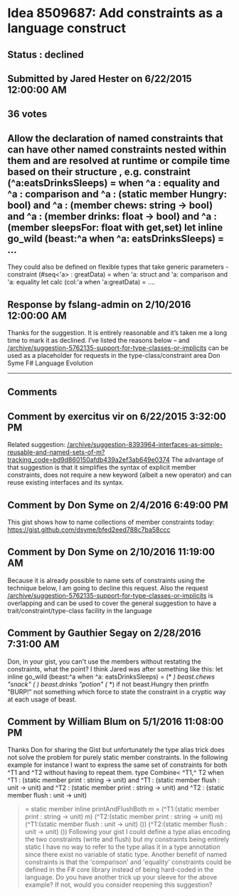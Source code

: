 # Idea 8509687: Add constraints as a language construct #

## Status : declined

## Submitted by Jared Hester on 6/22/2015 12:00:00 AM

## 36 votes

Allow the declaration of named constraints that can have other named constraints nested within them and are resolved at runtime or compile time based on their structure , e.g.
constraint (^a:eatsDrinksSleeps) =
when ^a : equality
and ^a : comparison
and ^a : (static member Hungry: bool)
and ^a : (member chews: string -> bool)
and ^a : (member drinks: float -> bool)
and ^a : (member sleepsFor: float with get,set)
let inline go_wild (beast:^a when ^a: eatsDrinksSleeps) = ...
--------------------------------------------------------------------------------
They could also be defined on flexible types that take generic parameters -
constraint (#seq<'a> : greatData) =
when 'a: struct
and 'a: comparison
and 'a: equality
let calc (col:'a when 'a:greatData) = ....



## Response by fslang-admin on 2/10/2016 12:00:00 AM

Thanks for the suggestion. It is entirely reasonable and it’s taken me a long time to mark it as declined. I’ve listed the reasons below – and [/archive/suggestion-5762135-support-for-type-classes-or-implicits](/archive/suggestion-5762135-support-for-type-classes-or-implicits.md) can be used as a placeholder for requests in the type-class/constraint area
Don Syme
F# Language Evolution

------------------------
## Comments


## Comment by exercitus vir on 6/22/2015 3:32:00 PM
Related suggestion: [/archive/suggestion-8393964-interfaces-as-simple-reusable-and-named-sets-of-m?tracking_code=bd9d860150afdb439a2ef3ab649e0374](/archive/suggestion-8393964-interfaces-as-simple-reusable-and-named-sets-of-m?tracking_code=bd9d860150afdb439a2ef3ab649e0374.md)
The advantage of that suggestion is that it simplifies the syntax of explicit member constraints, does not require a new keyword (albeit a new operator) and can reuse existing interfaces and its syntax.


## Comment by Don Syme on 2/4/2016 6:49:00 PM
This gist shows how to name collections of member constraints today: https://gist.github.com/dsyme/bfed2eed788c7ba58ccc


## Comment by Don Syme on 2/10/2016 11:19:00 AM
Because it is already possible to name sets of constraints using the technique below, I am going to decline this request. Also the request [/archive/suggestion-5762135-support-for-type-classes-or-implicits](/archive/suggestion-5762135-support-for-type-classes-or-implicits.md) is overlapping and can be used to cover the general suggestion to have a trait/constraint/type-class facility in the language


## Comment by Gauthier Segay on 2/28/2016 7:31:00 AM
Don, in your gist, you can't use the members without restating the constraints, what the point?
I think Jared was after something like this:
let inline go_wild (beast:^a when ^a: eatsDrinksSleeps) =
(* *) beast.chews "snack"
(* *) beast.drinks "potion"
(* *) if not beast.Hungry then printfn "BURP!"
not something which force to state the constraint in a cryptic way at each usage of beast.


## Comment by William Blum on 5/1/2016 11:08:00 PM
Thanks Don for sharing the Gist but unfortunately the type alias trick does not solve the problem for purely static member constraints. In the following example for instance I want to express the same set of constraints for both ^T1 and ^T2 without having to repeat them.
type Combine< ^T1,^ T2 when
^T1 : (static member print : string -> unit)
and ^T1 : (static member flush : unit -> unit)
and ^T2 : (static member print : string -> unit)
and ^T2 : (static member flush : unit -> unit)
> =
static member inline printAndFlushBoth m =
(^T1:(static member print : string -> unit) m)
(^T2:(static member print : string -> unit) m)
(^T1:(static member flush : unit -> unit) ())
(^T2:(static member flush : unit -> unit) ())
Following your gist I could define a type alias encoding the two constraints (write and flush) but my constraints being entirely static I have no way to refer to the type alias it in a type annotation since there exist no variable of static type.
Another benefit of named constraints is that the 'comparison' and 'equality' constraints could be defined in the F# core library instead of being hard-coded in the language.
Do you have another trick up your sleeve for the above example? If not, would you consider reopening this suggestion?

